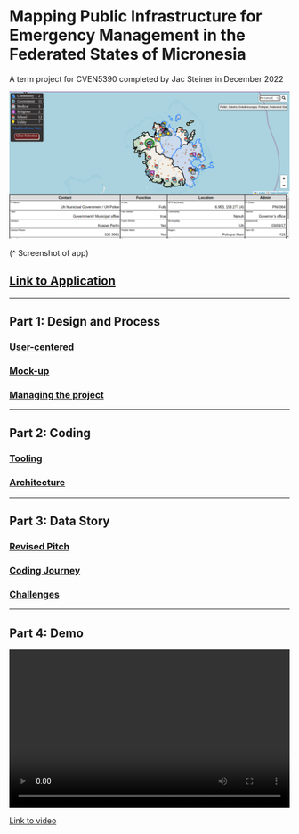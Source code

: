 # Mapping Public Infrastructure for Emergency Management in the Federated States of Micronesia
A term project for CVEN5390 completed by Jac Steiner in December 2022

![screenshot of app in action](assets/images/Product%202022-11-28%2014-07-23.png)

(^ Screenshot of app)

## [Link to Application](map.html)

---

## Part 1: Design and Process

### [User-centered](user-centered.md)

### [Mock-up](mockups.md)

### [Managing the project](pm.md)

---

## Part 2: Coding
### [Tooling](tooling.md)

### [Architecture](architecture.md)

---

## Part 3: Data Story
### [Revised Pitch](pitch.md)

### [Coding Journey](journey.md)

### [Challenges](challenges.md)

---

## Part 4: Demo
<div style="position: relative; width: 100%; height: 0; padding-bottom: 56.25%">
    <video src="https://user-images.githubusercontent.com/6356075/204684404-8c1551fa-bfdb-4017-b62d-025a7affb819.mp4" style="position: absolute; top: 0; left: 0; width: 100%; height: 100%; border: 0;">
    </video>
</div>

[Link to video](https://user-images.githubusercontent.com/6356075/204684404-8c1551fa-bfdb-4017-b62d-025a7affb819.mp4)
